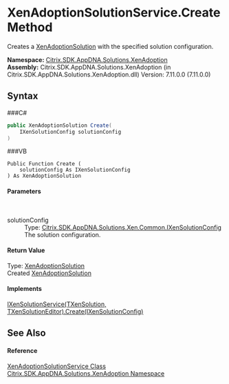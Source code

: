 # XenAdoptionSolutionService.Create Method 
 

Creates a <a href="T_Citrix_SDK_AppDNA_Solutions_XenAdoption_XenAdoptionSolution">XenAdoptionSolution</a> with the specified solution configuration.

**Namespace:**&nbsp;<a href="N_Citrix_SDK_AppDNA_Solutions_XenAdoption">Citrix.SDK.AppDNA.Solutions.XenAdoption</a><br />**Assembly:**&nbsp;Citrix.SDK.AppDNA.Solutions.XenAdoption (in Citrix.SDK.AppDNA.Solutions.XenAdoption.dll) Version: 7.11.0.0 (7.11.0.0)

## Syntax

###C#
```csharp
public XenAdoptionSolution Create(
	IXenSolutionConfig solutionConfig
)
```

###VB
```vbnet
Public Function Create ( 
	solutionConfig As IXenSolutionConfig
) As XenAdoptionSolution
```


#### Parameters
&nbsp;<dl><dt>solutionConfig</dt><dd>Type: <a href="T_Citrix_SDK_AppDNA_Solutions_Xen_Common_IXenSolutionConfig">Citrix.SDK.AppDNA.Solutions.Xen.Common.IXenSolutionConfig</a><br />The solution configuration.</dd></dl>

#### Return Value
Type: <a href="T_Citrix_SDK_AppDNA_Solutions_XenAdoption_XenAdoptionSolution">XenAdoptionSolution</a><br />Created <a href="T_Citrix_SDK_AppDNA_Solutions_XenAdoption_XenAdoptionSolution">XenAdoptionSolution</a>

#### Implements
<a href="M_Citrix_SDK_AppDNA_Solutions_Xen_Common_IXenSolutionService_2_Create">IXenSolutionService(TXenSolution, TXenSolutionEditor).Create(IXenSolutionConfig)</a><br />

## See Also


#### Reference
<a href="T_Citrix_SDK_AppDNA_Solutions_XenAdoption_XenAdoptionSolutionService">XenAdoptionSolutionService Class</a><br /><a href="N_Citrix_SDK_AppDNA_Solutions_XenAdoption">Citrix.SDK.AppDNA.Solutions.XenAdoption Namespace</a><br />